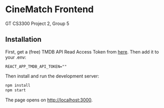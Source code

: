 # CineMatch Frontend

GT CS3300 Project 2, Group 5

## Installation

First, get a (free) TMDB API Read Access Token from [here](https://www.themoviedb.org/settings/api).
Then add it to your .env:

```
REACT_APP_TMDB_API_TOKEN=""
```

Then install and run the development server:

```bash
npm install
npm start
```

The page opens on [http://localhost:3000](http://localhost:3000).
